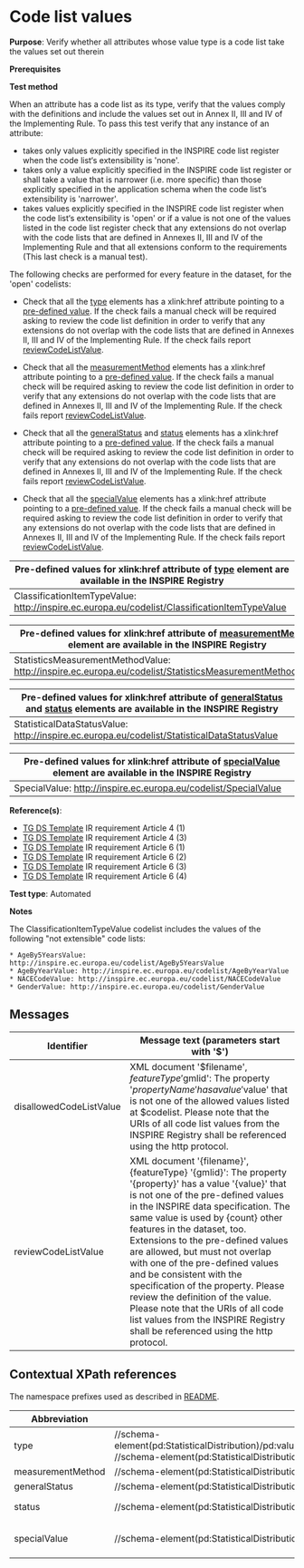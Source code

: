 # Code list values

**Purpose**: Verify whether all attributes whose value type is a code list take the values set out therein

**Prerequisites**

**Test method**

When an attribute has a code list as its type, verify that the values comply with the definitions and include the values set out in Annex II, III and IV of the Implementing Rule. To pass this test verify that any instance of an attribute:

* takes only values explicitly specified in the INSPIRE code list register when the code list‘s extensibility is 'none'.
* takes only a value explicitly specified in the INSPIRE code list register or shall take a value that is narrower (i.e. more specific) than those explicitly specified in the application schema when the code list‘s extensibility is 'narrower'.
* takes values explicitly specified in the INSPIRE code list register when the code list‘s extensibility is 'open' or if a value is not one of the values listed in the code list register check that any extensions do not overlap with the code lists that are defined in Annexes II, III and IV of the Implementing Rule and that all extensions conform to the requirements (This last check is a manual test).


The following checks are performed for every feature in the dataset, for the 'open' codelists:

* Check that all the [type](#type) elements has a xlink:href attribute pointing to a [pre-defined value](#preDefinedValue1). If the check fails a manual check will be required asking to review the code list definition in order to verify that any extensions do not overlap with the code lists that are defined in Annexes II, III and IV of the Implementing Rule. If the check fails report [reviewCodeListValue](#reviewCodeListValue).

* Check that all the [measurementMethod](#measurementMethod) elements has a xlink:href attribute pointing to a [pre-defined value](#preDefinedValue2). If the check fails a manual check will be required asking to review the code list definition in order to verify that any extensions do not overlap with the code lists that are defined in Annexes II, III and IV of the Implementing Rule. If the check fails report [reviewCodeListValue](#reviewCodeListValue).

* Check that all the [generalStatus](#generalStatus) and [status](#status) elements has a xlink:href attribute pointing to a [pre-defined value](#preDefinedValue3). If the check fails a manual check will be required asking to review the code list definition in order to verify that any extensions do not overlap with the code lists that are defined in Annexes II, III and IV of the Implementing Rule. If the check fails report [reviewCodeListValue](#reviewCodeListValue).

* Check that all the [specialValue](#specialValue) elements has a xlink:href attribute pointing to a [pre-defined value](#preDefinedValue4). If the check fails a manual check will be required asking to review the code list definition in order to verify that any extensions do not overlap with the code lists that are defined in Annexes II, III and IV of the Implementing Rule. If the check fails report [reviewCodeListValue](#reviewCodeListValue).


| <a name="preDefinedValue1"></a> Pre-defined values for xlink:href attribute of [type](#type) element are available in the INSPIRE Registry | 
| ---- | 
| ClassificationItemTypeValue: http://inspire.ec.europa.eu/codelist/ClassificationItemTypeValue |

| <a name="preDefinedValue2"></a> Pre-defined values for xlink:href attribute of [measurementMethod](#measurementMethod) element are available in the INSPIRE Registry | 
| ---- | 
| StatisticsMeasurementMethodValue: http://inspire.ec.europa.eu/codelist/StatisticsMeasurementMethodValue |

| <a name="preDefinedValue3"></a> Pre-defined values for xlink:href attribute of [generalStatus](#generalStatus) and [status](#status) elements are available in the INSPIRE Registry | 
| ---- | 
| StatisticalDataStatusValue: http://inspire.ec.europa.eu/codelist/StatisticalDataStatusValue |

| <a name="preDefinedValue4"></a> Pre-defined values for xlink:href attribute of [specialValue](#specialValue) element are available in the INSPIRE Registry | 
| ---- | 
| SpecialValue: http://inspire.ec.europa.eu/codelist/SpecialValue |


**Reference(s)**: 

* [TG DS Template](./README.md#ref_TG_DS_tmpl) IR requirement Article 4 (1)
* [TG DS Template](./README.md#ref_TG_DS_tmpl) IR requirement Article 4 (3)
* [TG DS Template](./README.md#ref_TG_DS_tmpl) IR requirement Article 6 (1)
* [TG DS Template](./README.md#ref_TG_DS_tmpl) IR requirement Article 6 (2)
* [TG DS Template](./README.md#ref_TG_DS_tmpl) IR requirement Article 6 (3)
* [TG DS Template](./README.md#ref_TG_DS_tmpl) IR requirement Article 6 (4)

**Test type**: Automated

**Notes**

The ClassificationItemTypeValue codelist includes the values of the following "not extensible" code lists:

	* AgeBy5YearsValue: http://inspire.ec.europa.eu/codelist/AgeBy5YearsValue
	* AgeByYearValue: http://inspire.ec.europa.eu/codelist/AgeByYearValue
	* NACECodeValue: http://inspire.ec.europa.eu/codelist/NACECodeValue
	* GenderValue: http://inspire.ec.europa.eu/codelist/GenderValue


## Messages

Identifier  |  Message text (parameters start with '$')
---------------------------------------------------------- | -------------------------------------------------------------------------
disallowedCodeListValue <a name="disallowedCodeListValue"/> | XML document '$filename', $featureType '$gmlid': The property '$propertyName' has a value '$value' that is not one of the allowed values listed at $codelist. Please note that the URIs of all code list values from the INSPIRE Registry shall be referenced using the http protocol.
reviewCodeListValue <a name="reviewCodeListValue"/> | XML document '{filename}', {featureType} '{gmlid}': The property '{property}' has a value '{value}' that is not one of the pre-defined values in the INSPIRE data specification. The same value is used by {count} other features in the dataset, too. Extensions to the pre-defined values are allowed, but must not overlap with one of the pre-defined values and be consistent with the specification of the property. Please review the definition of the value. Please note that the URIs of all code list values from the INSPIRE Registry shall be referenced using the http protocol. 

## Contextual XPath references

The namespace prefixes used as described in [README](./README.md#namespaces).

Abbreviation                                               |  XPath expression				|Multiplicity       |Voidable
---------------------------------------------------------- | -------------------------------|-------------------|---------
type <a name="type"></a> | //schema-element(pd:StatisticalDistribution)/pd:value/pd:StatisticalValue/pd:dimensions/pd:Dimensions/pd:thematic/pd:ClassificationItem/pd:type/@xlink:href <br> //schema-element(pd:StatisticalDistribution)/pd:classification/pd:Classification/pd:item/pd:ClassificationItem/pd:type/@xlink:href | 1 (0..\* for the parent) | No
measurementMethod <a name="measurementMethod"></a> | //schema-element(pd:StatisticalDistribution)/pd:measurementMethod/@xlink:href | 1 | No
generalStatus <a name="generalStatus"></a> | //schema-element(pd:StatisticalDistribution)/pd:generalStatus/@xlink:href | 1 | No
status <a name="status"></a> | //schema-element(pd:StatisticalDistribution)/pd:value/pd:StatisticalValue/pd:status/@xlink:href | 1 (1..\* for the parent) | No
specialValue <a name="specialValue"></a> | //schema-element(pd:StatisticalDistribution)/pd:value/pd:StatisticalValue/pd:specialValue/@xlink:href | 0..1 (1..\* for the parent) | No